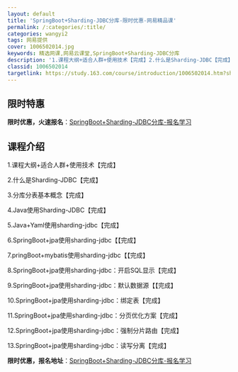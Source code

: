 ```yaml
---
layout: default
title: 'SpringBoot+Sharding-JDBC分库-限时优惠-网易精品课'
permalink: /:categories/:title/
categories: wangyi2
tags: 网易提供
cover: 1006502014.jpg
keywords: 精选网课,网易云课堂,SpringBoot+Sharding-JDBC分库
description: '1.课程大纲+适合人群+使用技术【完成】2.什么是Sharding-JDBC【完成】3.分库分表基本概念【完成】4.Ja'
classid: 1006502014
targetlink: https://study.163.com/course/introduction/1006502014.htm?share=1&shareId=1025206652&utm_campaign=share&utm_medium=iphoneShare&utm_source=&utm_u=1025206652
---
```


## 限时特惠

**限时优惠，火速报名**：[SpringBoot+Sharding-JDBC分库-报名学习](https://study.163.com/course/introduction/1006502014.htm?share=1&shareId=1025206652&utm_campaign=share&utm_medium=iphoneShare&utm_source=&utm_u=1025206652)

## 课程介绍

1.课程大纲+适合人群+使用技术【完成】



2.什么是Sharding-JDBC【完成】



3.分库分表基本概念【完成】



4.Java使用Sharding-JDBC【完成】

5.Java+Yaml使用sharding-jdbc【完成】



6.SpringBoot+jpa使用sharding-jdbc【【完成】



7.pringBoot+mybatis使用sharding-jdbc【【完成】



8.SpringBoot+jpa使用sharding-jdbc：开启SQL显示【完成】



9.SpringBoot+jpa使用sharding-jdbc：默认数据源【【完成】



10.SpringBoot+jpa使用sharding-jdbc：绑定表【完成】



11.SpringBoot+jpa使用sharding-jdbc：分页优化方案【完成】



12.SpringBoot+jpa使用sharding-jdbc：强制分片路由【完成】



13.SpringBoot+jpa使用sharding-jdbc：读写分离【完成】

**限时优惠，报名地址**：[SpringBoot+Sharding-JDBC分库-报名学习](https://study.163.com/course/introduction/1006502014.htm?share=1&shareId=1025206652&utm_campaign=share&utm_medium=iphoneShare&utm_source=&utm_u=1025206652)

